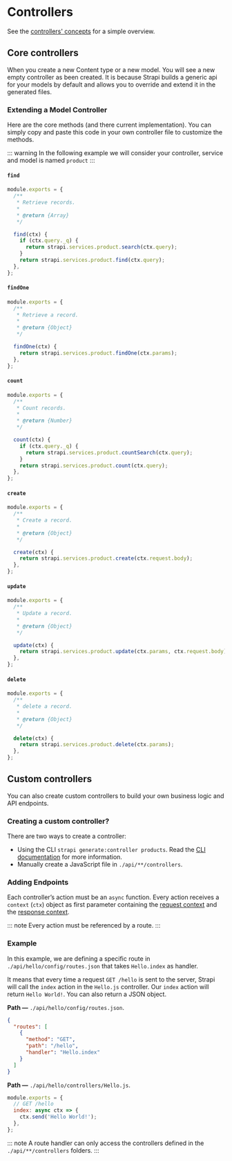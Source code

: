 # Controllers

See the [controllers' concepts](../concepts/concepts.md#controllers) for a simple overview.

## Core controllers

When you create a new Content type or a new model. You will see a new empty controller as been created. It is because Strapi builds a generic api for your models by default and allows you to override and extend it in the generated files.

### Extending a Model Controller

Here are the core methods (and there current implementation).
You can simply copy and paste this code in your own controller file to customize the methods.

::: warning
In the following example we will consider your controller, service and model is named `product`
:::

#### `find`

```js
module.exports = {
  /**
   * Retrieve records.
   *
   * @return {Array}
   */

  find(ctx) {
    if (ctx.query._q) {
      return strapi.services.product.search(ctx.query);
    }
    return strapi.services.product.find(ctx.query);
  },
};
```

#### `findOne`

```js
module.exports = {
  /**
   * Retrieve a record.
   *
   * @return {Object}
   */

  findOne(ctx) {
    return strapi.services.product.findOne(ctx.params);
  },
};
```

#### `count`

```js
module.exports = {
  /**
   * Count records.
   *
   * @return {Number}
   */

  count(ctx) {
    if (ctx.query._q) {
      return strapi.services.product.countSearch(ctx.query);
    }
    return strapi.services.product.count(ctx.query);
  },
};
```

#### `create`

```js
module.exports = {
  /**
   * Create a record.
   *
   * @return {Object}
   */

  create(ctx) {
    return strapi.services.product.create(ctx.request.body);
  },
};
```

#### `update`

```js
module.exports = {
  /**
   * Update a record.
   *
   * @return {Object}
   */

  update(ctx) {
    return strapi.services.product.update(ctx.params, ctx.request.body);
  },
};
```

#### `delete`

```js
module.exports = {
  /**
   * delete a record.
   *
   * @return {Object}
   */

  delete(ctx) {
    return strapi.services.product.delete(ctx.params);
  },
};
```

## Custom controllers

You can also create custom controllers to build your own business logic and API endpoints.

### Creating a custom controller?

There are two ways to create a controller:

- Using the CLI `strapi generate:controller products`. Read the [CLI documentation](../cli/CLI.md#strapi-generatecontroller) for more information.
- Manually create a JavaScript file in `./api/**/controllers`.

### Adding Endpoints

Each controller’s action must be an `async` function.
Every action receives a `context` (`ctx`) object as first parameter containing the [request context](../guides/requests.md) and the [response context](../guides/responses.md).

::: note
Every action must be referenced by a route.
:::

### Example

In this example, we are defining a specific route in `./api/hello/config/routes.json` that takes `Hello.index` as handler.

It means that every time a request `GET /hello` is sent to the server, Strapi will call the `index` action in the `Hello.js` controller.
Our `index` action will return `Hello World!`. You can also return a JSON object.

**Path —** `./api/hello/config/routes.json`.

```json
{
  "routes": [
    {
      "method": "GET",
      "path": "/hello",
      "handler": "Hello.index"
    }
  ]
}
```

**Path —** `./api/hello/controllers/Hello.js`.

```js
module.exports = {
  // GET /hello
  index: async ctx => {
    ctx.send('Hello World!');
  },
};
```

::: note
A route handler can only access the controllers defined in the `./api/**/controllers` folders.
:::

